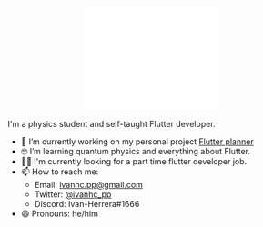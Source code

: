<p align="center">
    <img alt="Ivan's Welcome Message" src="welcome_message.gif">
</p>

I'm a physics student and self-taught Flutter developer.

-  🔭 I’m currently working on my personal project [Flutter planner](https://github.com/IvanHerreraCasas/flutter_planner)
- 🤓 I’m learning quantum physics and everything about Flutter.
- 🧑‍💻 I'm currently looking for a part time flutter developer job.
- 📫 How to reach me:
  - Email: ivanhc.pp@gmail.com
  - Twitter: [@ivanhc_pp](https://twitter.com/ivanhc_pp)
  - Discord: Ivan-Herrera#1666
- 😄 Pronouns: he/him
